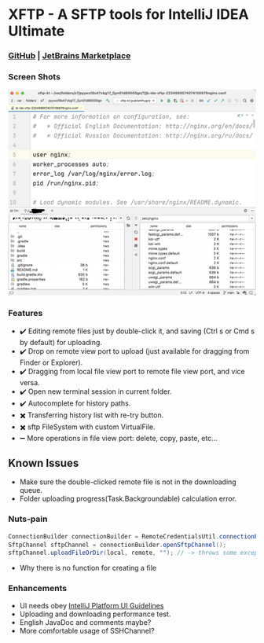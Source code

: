 # XFTP - A SFTP tools for IntelliJ IDEA Ultimate

### [GitHub](https://github.com/ALLAPE/Java-IDEAPlugin-XFTP) | [JetBrains Marketplace](https://plugins.jetbrains.com/plugin/16590-xftp)

### Screen Shots
![ScreenShot1](examples/screenshot-1.png)

### Features
- ✔️ Editing remote files just by double-click it, and saving (Ctrl s or Cmd s by default) for uploading.
- ✔️ Drop on remote view port to upload (just available for dragging from Finder or Explorer).
- ✔️️ Dragging from local file view port to remote file view port, and vice versa.
- ✔️️ Open new terminal session in current folder.
- ✔️️️ Autocomplete for history paths.
- ✖️ Transferring history list with re-try button.
- ✖️ sftp FileSystem with custom VirtualFile.
- ➖️ More operations in file view port: delete, copy, paste, etc...

## Known Issues
- Make sure the double-clicked remote file is not in the downloading queue.
- Folder uploading progress(Task.Backgroundable) calculation error.

### Nuts-pain
```java
ConnectionBuilder connectionBuilder = RemoteCredentialsUtil.connectionBuilder(data, this.project);
SftpChannel sftpChannel = connectionBuilder.openSftpChannel();
sftpChannel.uploadFileOrDir(local, remote, ""); // -> throws some exceptions because the remote variable has been appended a "/" at its tail
```
- Why there is no function for creating a file

### Enhancements
- UI needs obey [IntelliJ Platform UI Guidelines](https://jetbrains.github.io/ui/)
- Uploading and downloading performance test.
- English JavaDoc and comments maybe?
- More comfortable usage of SSHChannel?
